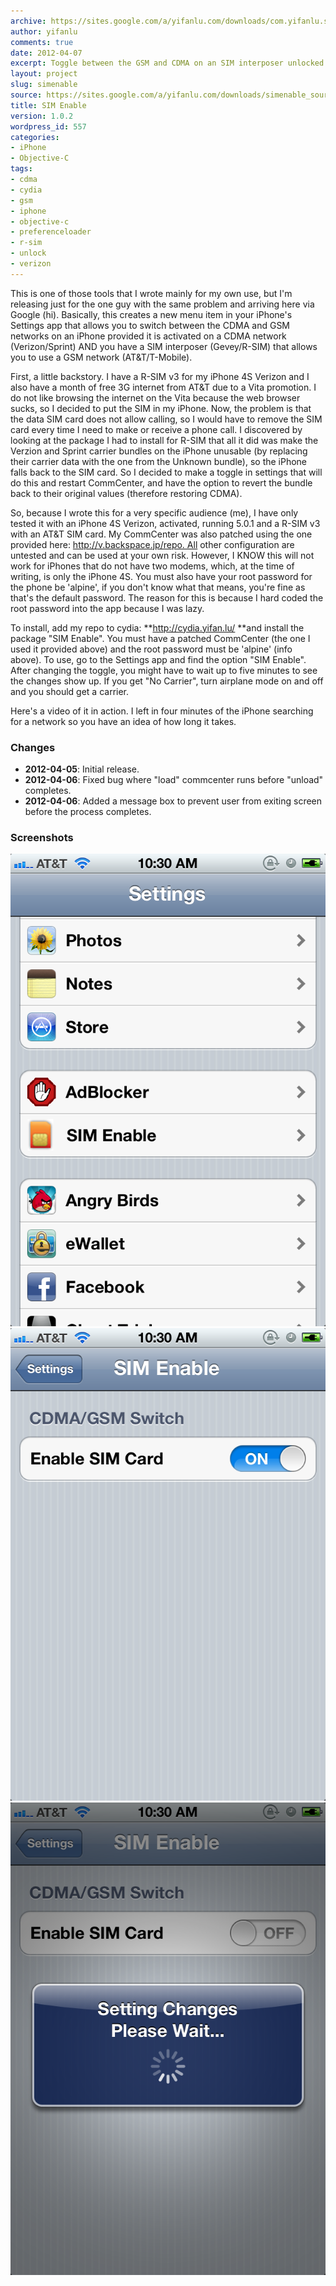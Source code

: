 ```yaml
---
archive: https://sites.google.com/a/yifanlu.com/downloads/com.yifanlu.simenable_1.0.2_iphoneos-arm.deb
author: yifanlu
comments: true
date: 2012-04-07
excerpt: Toggle between the GSM and CDMA on an SIM interposer unlocked iPhone.
layout: project
slug: simenable
source: https://sites.google.com/a/yifanlu.com/downloads/simenable_source.zip
title: SIM Enable
version: 1.0.2
wordpress_id: 557
categories:
- iPhone
- Objective-C
tags:
- cdma
- cydia
- gsm
- iphone
- objective-c
- preferenceloader
- r-sim
- unlock
- verizon
---
```


This is one of those tools that I wrote mainly for my own use, but I'm releasing just for the one guy with the same problem and arriving here via Google (hi). Basically, this creates a new menu item in your iPhone's Settings app that allows you to switch between the CDMA and GSM networks on an iPhone provided it is activated on a CDMA network (Verizon/Sprint) AND you have a SIM interposer (Gevey/R-SIM) that allows you to use a GSM network (AT&T/T-Mobile).

First, a little backstory. I have a R-SIM v3 for my iPhone 4S Verizon and I also have a month of free 3G internet from AT&T due to a Vita promotion. I do not like browsing the internet on the Vita because the web browser sucks, so I decided to put the SIM in my iPhone. Now, the problem is that the data SIM card does not allow calling, so I would have to remove the SIM card every time I need to make or receive a phone call. I discovered by looking at the package I had to install for R-SIM that all it did was make the Verzion and Sprint carrier bundles on the iPhone unusable (by replacing their carrier data with the one from the Unknown bundle), so the iPhone falls back to the SIM card. So I decided to make a toggle in settings that will do this and restart CommCenter, and have the option to revert the bundle back to their original values (therefore restoring CDMA).

So, because I wrote this for a very specific audience (me), I have only tested it with an iPhone 4S Verizon, activated, running 5.0.1 and a R-SIM v3 with an AT&T SIM card. My CommCenter was also patched using the one provided here: http://v.backspace.jp/repo. All other configuration are untested and can be used at your own risk. However, I KNOW this will not work for iPhones that do not have two modems, which, at the time of writing, is only the iPhone 4S. You must also have your root password for the phone be 'alpine', if you don't know what that means, you're fine as that's the default password. The reason for this is because I hard coded the root password into the app because I was lazy.

To install, add my repo to cydia: **http://cydia.yifan.lu/ **and install the package "SIM Enable". You must have a patched CommCenter (the one I used it provided above) and the root password must be 'alpine' (info above). To use, go to the Settings app and find the option "SIM Enable". After changing the toggle, you might have to wait up to five minutes to see the changes show up. If you get "No Carrier", turn airplane mode on and off and you should get a carrier.

Here's a video of it in action. I left in four minutes of the iPhone searching for a network so you have an idea of how long it takes.



### Changes

* **2012-04-05**: Initial release.
* **2012-04-06**: Fixed bug where "load" commcenter runs before "unload" completes.
* **2012-04-06**: Added a message box to prevent user from exiting screen before the process completes.

### Screenshots

![Screen 0](/images/2012/04/photo-1.png)
![Screen 1](/images/2012/04/photo-2.png)
![Screen 2](/images/2012/04/photo-3.png)


